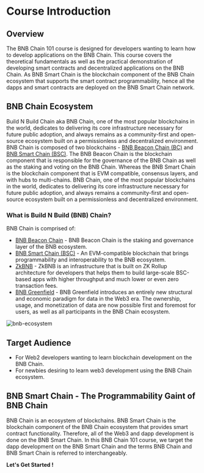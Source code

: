 # Course Introduction

## Overview
The BNB Chain 101 course is designed for developers wanting to learn how to develop applications on the BNB Chain. This course covers the theoretical fundamentals as well as the practical demonstration of developing smart contracts and decentralized applications on the BNB Chain. As BNB Smart Chain is the blockchain component of the BNB Chain ecosystem that supports the smart contract programmability, hence all the dapps and smart contracts are deployed on the BNB Smart Chain network.

## BNB Chain Ecosystem
Build N Build Chain aka BNB Chain, one of the most popular blockchains in the world, dedicates to delivering its core infrastructure necessary for future public adoption, and always remains as a community-first and open-source ecosystem built on a permissionless and decentralized environment.
BNB Chain is composed of two blockchains - [BNB Beacon Chain (BC)](https://docs.bnbchain.org/docs/learn/beaconIntro/) and [BNB Smart Chain (BSC)](https://docs.bnbchain.org/docs/learn/intro). The BNB Beacon Chain is the blockchain component that is responsible for the governance of the BNB Chain as well as the staking and voting on the BNB Chain. Whereas the BNB Smart Chain is the blockchain component that is EVM compatible, consensus layers, and with hubs to multi-chains. BNB Chain, one of the most popular blockchains in the world, dedicates to delivering its core infrastructure necessary for future public adoption, and always remains a community-first and open-source ecosystem built on a permissionless and decentralized environment.

### What is Build N Build (BNB) Chain?​
BNB Chain is comprised of:
* [BNB Beacon Chain](https://docs.bnbchain.org/docs/learn/beaconIntro) - BNB Beacon Chain is the staking and governance layer of the BNB ecosystem.
* [BNB Smart Chain (BSC)](https://docs.bnbchain.org/docs/learn/intro) - An EVM-compatible blockchain that brings programmability and interoperability to the BNB ecosystem.
* [ZkBNB](https://docs.bnbchain.org/docs/zkbnb/zkbnb-overview) - ZkBNB is an infrastructure that is built on ZK Rollup architecture for developers that helps them to build large-scale BSC-based apps with higher throughput and much lower or even zero transaction fees.
* [BNB Greenfield](https://docs.bnbchain.org/docs/greenfield/overview) - BNB Greenfield introduces an entirely new structural and economic paradigm for data in the Web3 era. The ownership, usage, and monetization of data are now possible first and foremost for users, as well as all participants in the BNB Chain ecosystem.

![bnb-ecosystem](https://docs.bnbchain.org/assets/images/BNB-Chain-Ecosytem-499bd860f1ee39c426ac5e8a8cc64e47.png)

## Target Audience
* For Web2 developers wanting to learn blockchain development on the BNB Chain.
* For newbies desiring to learn web3 development using the BNB Chain ecosystem.

## BNB Smart Chain -  The Programmability Gaint of BNB Chain
BNB Chain is an ecosystem of blockchains. BNB Smart Chain is the blockchain component of the BNB Chain ecosystem that provides smart contract functionality. Therefore, all of the Web3 and dapp development is done on the BNB Smart Chain. In this BNB Chain 101 course, we target the dapp development on the BNB Smart Chain and the terms BNB Chain and BNB Smart Chain is referred to interchangeably.

**Let's Get Started !**